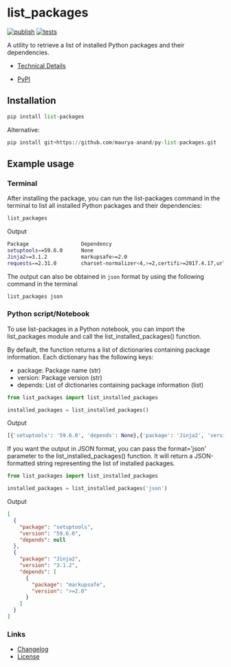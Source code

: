 # list_packages

[![publish](https://github.com/maurya-anand/py-list-packages/actions/workflows/publish-pypi.yml/badge.svg)](https://pypi.org/project/list-packages)
[![tests](https://github.com/maurya-anand/py-list-packages/actions/workflows/python-package.yml/badge.svg)]()

A utility to retrieve a list of installed Python packages and their dependencies.

- [Technical Details](https://py-list-packages.readthedocs.io/)

- [PyPI](https://pypi.org/project/list-packages)

## Installation

``` python
pip install list-packages
```

Alternative:

``` python
pip install git+https://github.com/maurya-anand/py-list-packages.git
```

## Example usage

### Terminal

After installing the package, you can run the list-packages command in the terminal to list all installed Python packages and their dependencies:

``` bash
list_packages
```

Output

``` bash
Package                 Dependency
setuptools==59.6.0      None
Jinja2==3.1.2           markupsafe>=2.0
requests==2.31.0        charset-normalizer<4,>=2,certifi>=2017.4.17,urllib3<3,>=1.21.1,idna<4,>=2.5
```

The output can also be obtained in `json` format by using the following command in the terminal

``` bash
list_packages json
```

### Python script/Notebook

To use list-packages in a Python notebook, you can import the list_packages module and call the list_installed_packages() function.

By default, the function returns a list of dictionaries containing package information. Each dictionary has the following keys:

- package: Package name (str)
- version: Package version (str)
- depends: List of dictionaries containing package information (list)

``` python
from list_packages import list_installed_packages

installed_packages = list_installed_packages()
```

Output

``` python
[{'setuptools': '59.6.0', 'depends': None},{'package': 'Jinja2', 'version': '3.1.2', 'depends': [{'package': 'markupsafe', 'version': '>=2.0'}]}]
```

If you want the output in JSON format, you can pass the format='json' parameter to the list_installed_packages() function. It will return a JSON-formatted string representing the list of installed packages.

``` python
from list_packages import list_installed_packages

installed_packages = list_installed_packages('json')
```

Output

``` json
[
  {
    "package": "setuptools",
    "version": "59.6.0",
    "depends": null
  },
  {
    "package": "Jinja2",
    "version": "3.1.2",
    "depends": [
      {
        "package": "markupsafe",
        "version": ">=2.0"
      }
    ]
  }
]
```

### Links

- [Changelog](./CHANGELOG.md)
- [License](./LICENSE)